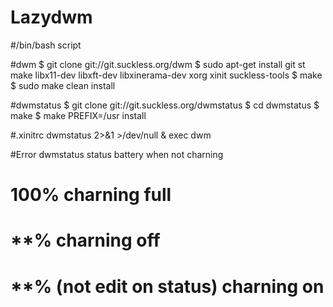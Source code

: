 # Lazydwm

#/bin/bash 
script

#dwm
$ git clone git://git.suckless.org/dwm
$ sudo apt-get install git st make libx11-dev libxft-dev libxinerama-dev xorg xinit suckless-tools
$ make 
$ sudo make clean install

#dwmstatus
$ git clone git://git.suckless.org/dwmstatus
$ cd dwmstatus
$ make
$ make PREFIX=/usr install

#.xinitrc
dwmstatus 2>&1 >/dev/null &
exec dwm

#Error dwmstatus status battery when not charning

# 100% charning full
# **% charning off
# **% (not edit on status) charning on
